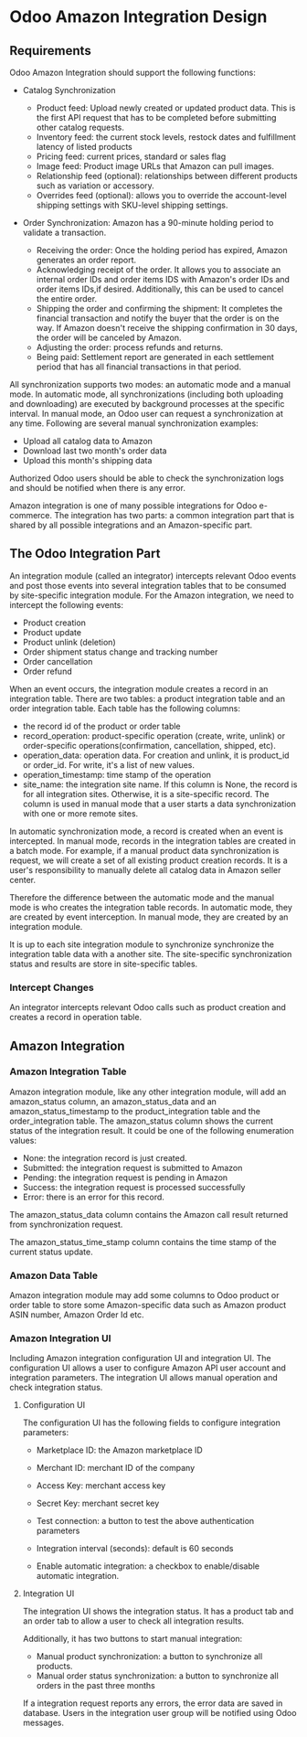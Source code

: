 # Odoo Amazon Integration Design

## Requirements

Odoo Amazon Integration should support the following functions:

* Catalog Synchronization
    - Product feed: Upload newly created or updated product data. 
    This is the first API request that has to be completed before 
    submitting other catalog requests. 
    - Inventory feed: the current stock levels, restock dates
    and fulfillment latency of listed products
    - Pricing feed: current prices, standard or sales flag
    - Image feed: Product image URLs that Amazon can pull images.
    - Relationship feed (optional): relationships between different
    products such as variation or accessory. 
    - Overrides feed (optional): allows you to override the account-level
    shipping settings with SKU-level shipping settings. 
    
* Order Synchronization: Amazon has a 90-minute holding period to validate 
a transaction. 
    - Receiving the order: Once the holding period has expired, Amazon 
    generates an order report. 
    - Acknowledging receipt of the order. It allows you to associate 
    an internal order IDs and order items IDS with Amazon's order IDs 
    and order items IDs,if desired. Additionally, this can be used 
    to cancel the entire order. 
    - Shipping the order and confirming the shipment: It completes the 
    financial transaction and notify the buyer that the order is on the
    way. If Amazon doesn't receive the shipping confirmation in 30 days,
    the order will be canceled by Amazon.
    - Adjusting the order: process refunds and returns.
    - Being paid: Settlement report are generated in each settlement period
    that has all financial transactions in that period. 

All synchronization supports two modes: an automatic mode and a manual mode.
In automatic mode, all synchronizations (including both uploading
and downloading) are executed by background processes 
at the specific interval. In manual mode,
an Odoo user can request a synchronization at any time. 
Following are several manual synchronization examples:

* Upload all catalog data to Amazon
* Download last two month's order data
* Upload this month's shipping data

Authorized Odoo users should be able to check the synchronization logs and 
should be notified when there is any error. 

Amazon integration is one of many possible integrations for Odoo
e-commerce. The integration has two parts: a common 
integration part that is shared by all possible integrations and an 
Amazon-specific part. 

## The Odoo Integration Part

An integration module (called an integrator) intercepts relevant 
Odoo events and post those events into several
integration tables that to be consumed by site-specific integration module. 
For the Amazon integration, we need to intercept the following events:

* Product creation
* Product update
* Product unlink (deletion)
* Order shipment status change and tracking number
* Order cancellation
* Order refund

When an event occurs, the integration module creates a record in 
an integration table. There are two tables: a product integration table and 
an order integration table. Each table has the following columns:

* the record id of the product or order table
* record_operation: product-specific operation (create, write, unlink) or
order-specific operations(confirmation, cancellation, shipped, etc).
* operation_data: operation data. For creation and unlink, it is product_id 
or order_id. For write, it's a list of new values.  
* operation_timestamp: time stamp of the operation
* site_name: the integration site name. If this column is None, the 
record is for all integration sites. Otherwise, it is a site-specific 
record. The column is used in manual mode that a user starts a data 
synchronization with one or more remote sites. 

In automatic synchronization mode, a record is created when an event is 
intercepted. In manual mode, records in the integration tables are created 
in a batch mode. For example, if a manual product data synchronization 
is request, we will create a set of all existing product creation 
records. It is a user's responsibility to manually delete all 
catalog data in Amazon seller center.  

Therefore the difference between the automatic mode and the manual mode 
is who creates the integration table records. In automatic mode, they
are created by event interception. In manual mode, they are created by
an integration module.
 
It is up to each site integration module to synchronize synchronize the 
integration table data with a another site. The site-specific 
synchronization status and results are store in site-specific tables. 

### Intercept Changes

An integrator intercepts relevant Odoo calls such as product creation
and creates a record in operation table.


## Amazon Integration
 
### Amazon Integration Table
Amazon integration module, like any other integration module, will 
add an amazon_status column, an amazon_status_data and an 
amazon_status_timestamp to the product_integration table 
and the order_integration table.
The amazon_status column shows the current status of the integration
result. It could be one of the following enumeration values:

* None: the integration record is just created. 
* Submitted: the integration request is submitted to Amazon
* Pending: the integration request is pending in Amazon
* Success: the integration request is processed successfully
* Error: there is an error for this record.

The amazon_status_data column contains the Amazon call result returned from 
synchronization request. 

The amazon_status_time_stamp column contains the time stamp of the current 
status update. 

### Amazon Data Table

Amazon integration module may add some columns to Odoo product or 
order table to store some Amazon-specific data such as 
Amazon product ASIN number, Amazon Order Id etc. 
 
### Amazon Integration UI

Including Amazon integration configuration UI and integration UI.
The configuration UI allows a user to configure Amazon API user 
account and integration parameters. The integration UI allows 
manual operation and check integration status.  

1. Configuration UI

    The configuration UI has the following fields to configure 
    integration parameters: 
    
    * Marketplace ID: the Amazon marketplace ID
    * Merchant ID: merchant ID of the company
    * Access Key: merchant access key
    * Secret Key: merchant secret key
    * Test connection: a button to test the above authentication parameters
    
    * Integration interval (seconds): default is 60 seconds
    * Enable automatic integration: a checkbox to enable/disable automatic
    integration.
    
2. Integration UI

    The integration UI shows the integration status. It has a product tab
    and an order tab to allow a user to check all integration results. 
    
    Additionally, it has two buttons to start manual integration: 
    
    * Manual product synchronization: a button to synchronize all products.
    * Manual order status synchronization: a button to synchronize 
     all orders in the past three months

    If a integration request reports any errors, the error data are saved 
    in database. Users in the integration user group will be notified 
    using Odoo messages. 
